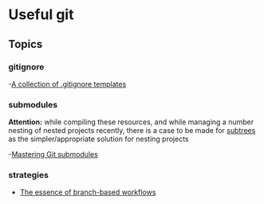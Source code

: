 # Useful git  

## Topics  

### gitignore  
-[A collection of .gitignore templates](https://github.com/github/gitignore)

### submodules 
**Attention:** while compiling these resources, and while managing a number nesting 
of nested projects recently, there is a case to be made for [subtrees](https://tsh.io/blog/git-subtree-or-how-i-stopped-worrying-and-learned-to-love-external-dependencies/) as the simpler/appropriate solution for 
nesting projects

-[Mastering Git submodules](https://medium.com/@porteneuve/mastering-git-submodules-34c65e940407) 

### strategies  
- [The essence of branch-based workflows](https://www.atlassian.com/blog/git/the-essence-of-branch-based-workflows)

